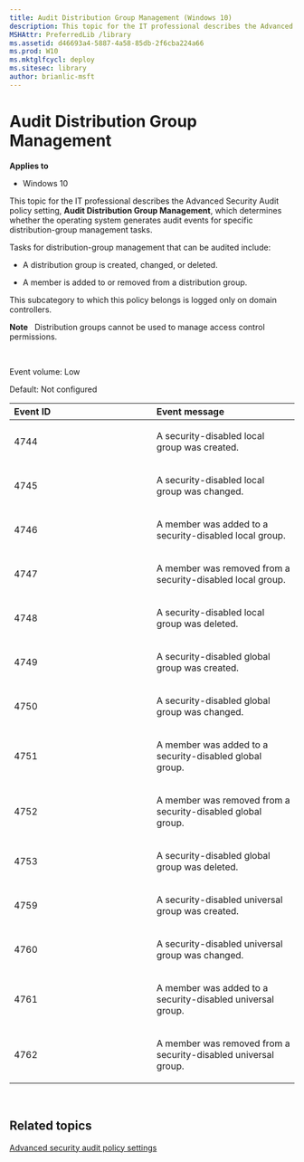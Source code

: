 ```yaml
---
title: Audit Distribution Group Management (Windows 10)
description: This topic for the IT professional describes the Advanced Security Audit policy setting Audit Distribution Group Management which determines whether the operating system generates audit events for specific distribution group management tasks.
MSHAttr: PreferredLib /library
ms.assetid: d46693a4-5887-4a58-85db-2f6cba224a66
ms.prod: W10
ms.mktglfcycl: deploy
ms.sitesec: library
author: brianlic-msft
---
```


# Audit Distribution Group Management


**Applies to**

-   Windows 10

This topic for the IT professional describes the Advanced Security Audit policy setting, **Audit Distribution Group Management**, which determines whether the operating system generates audit events for specific distribution-group management tasks.

Tasks for distribution-group management that can be audited include:

-   A distribution group is created, changed, or deleted.

-   A member is added to or removed from a distribution group.

This subcategory to which this policy belongs is logged only on domain controllers.

**Note**  
Distribution groups cannot be used to manage access control permissions.

 

Event volume: Low

Default: Not configured

<table>
<colgroup>
<col width="50%" />
<col width="50%" />
</colgroup>
<thead>
<tr class="header">
<th align="left">Event ID</th>
<th align="left">Event message</th>
</tr>
</thead>
<tbody>
<tr class="odd">
<td align="left"><p>4744</p></td>
<td align="left"><p>A security-disabled local group was created.</p></td>
</tr>
<tr class="even">
<td align="left"><p>4745</p></td>
<td align="left"><p>A security-disabled local group was changed.</p></td>
</tr>
<tr class="odd">
<td align="left"><p>4746</p></td>
<td align="left"><p>A member was added to a security-disabled local group.</p></td>
</tr>
<tr class="even">
<td align="left"><p>4747</p></td>
<td align="left"><p>A member was removed from a security-disabled local group.</p></td>
</tr>
<tr class="odd">
<td align="left"><p>4748</p></td>
<td align="left"><p>A security-disabled local group was deleted.</p></td>
</tr>
<tr class="even">
<td align="left"><p>4749</p></td>
<td align="left"><p>A security-disabled global group was created.</p></td>
</tr>
<tr class="odd">
<td align="left"><p>4750</p></td>
<td align="left"><p>A security-disabled global group was changed.</p></td>
</tr>
<tr class="even">
<td align="left"><p>4751</p></td>
<td align="left"><p>A member was added to a security-disabled global group.</p></td>
</tr>
<tr class="odd">
<td align="left"><p>4752</p></td>
<td align="left"><p>A member was removed from a security-disabled global group.</p></td>
</tr>
<tr class="even">
<td align="left"><p>4753</p></td>
<td align="left"><p>A security-disabled global group was deleted.</p></td>
</tr>
<tr class="odd">
<td align="left"><p>4759</p></td>
<td align="left"><p>A security-disabled universal group was created.</p></td>
</tr>
<tr class="even">
<td align="left"><p>4760</p></td>
<td align="left"><p>A security-disabled universal group was changed.</p></td>
</tr>
<tr class="odd">
<td align="left"><p>4761</p></td>
<td align="left"><p>A member was added to a security-disabled universal group.</p></td>
</tr>
<tr class="even">
<td align="left"><p>4762</p></td>
<td align="left"><p>A member was removed from a security-disabled universal group.</p></td>
</tr>
</tbody>
</table>

 

## Related topics


[Advanced security audit policy settings](advanced-security-audit-policy-settings.md)

 

 





